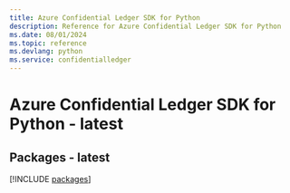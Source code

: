 ```yaml
---
title: Azure Confidential Ledger SDK for Python
description: Reference for Azure Confidential Ledger SDK for Python
ms.date: 08/01/2024
ms.topic: reference
ms.devlang: python
ms.service: confidentialledger
---
```

# Azure Confidential Ledger SDK for Python - latest
## Packages - latest
[!INCLUDE [packages](confidential-ledger-index.md)]